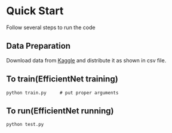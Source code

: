 # Quick Start

Follow several steps to run the code

## Data Preparation

Download data from [Kaggle](https://www.kaggle.com/c/ultrasound-nerve-segmentation/overview) and distribute it as shown in csv file.

## To train(EfficientNet training)

```plain
python train.py     # put proper arguments
```

## To run(EfficientNet running)

```plain
python test.py
```
